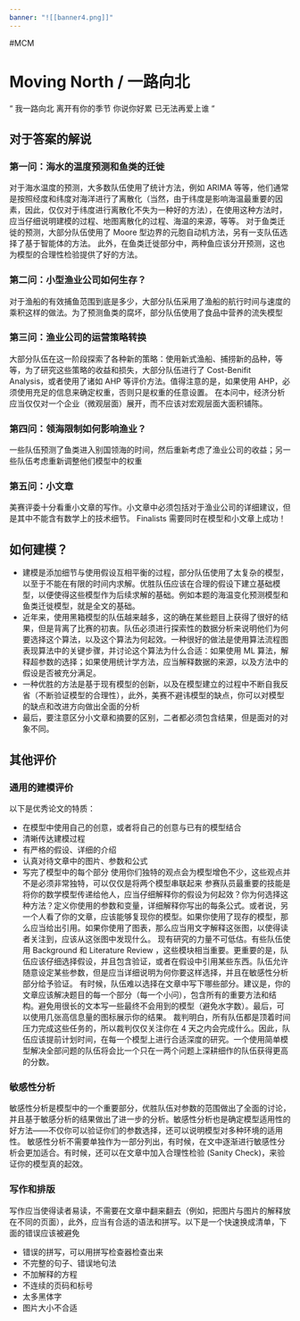 ```yaml
---
banner: "![[banner4.png]]"
---
```

#MCM  
# Moving North / 一路向北
“
我一路向北
离开有你的季节
你说你好累
已无法再爱上谁
“
## 对于答案的解说
### 第一问：海水的温度预测和鱼类的迁徙
对于海水温度的预测，大多数队伍使用了统计方法，例如 ARIMA 等等，他们通常是按照经度和纬度对海洋进行了离散化（当然，由于纬度是影响海温最重要的因素，因此，仅仅对于纬度进行离散化不失为一种好的方法），在使用这种方法时，应当仔细说明建模的过程、地图离散化的过程、海温的来源，等等。
对于鱼类迁徙的预测，大部分队伍使用了 Moore 型边界的元胞自动机方法，另有一支队伍选择了基于智能体的方法。
此外，在鱼类迁徙部分中，两种鱼应该分开预测，这也为模型的合理性检验提供了好的方法。

### 第二问：小型渔业公司如何生存？
对于渔船的有效捕鱼范围到底是多少，大部分队伍采用了渔船的航行时间与速度的乘积这样的做法。为了预测鱼类的腐坏，部分队伍使用了食品中营养的流失模型

### 第三问：渔业公司的运营策略转换
大部分队伍在这一阶段探索了各种新的策略：使用新式渔船、捕捞新的品种，等等，为了研究这些策略的收益和损失，大部分队伍进行了 Cost-Benifit Analysis，或者使用了诸如 AHP 等评价方法。值得注意的是，如果使用 AHP，必须使用充足的信息来确定权重，否则只是权重的任意设置。
在本问中，经济分析应当仅仅对一个企业（微观层面）展开，而不应该对宏观层面大面积铺陈。

### 第四问：领海限制如何影响渔业？
一些队伍预测了鱼类进入别国领海的时间，然后重新考虑了渔业公司的收益；另一些队伍考虑重新调整他们模型中的权重

### 第五问：小文章
美赛评委十分看重小文章的写作。小文章中必须包括对于渔业公司的详细建议，但是其中不能含有数学上的技术细节。
Finalists 需要同时在模型和小文章上成功！

## 如何建模？
- 建模是添加细节与使用假设互相平衡的过程，部分队伍使用了太复杂的模型，以至于不能在有限的时间内求解。优胜队伍应该在合理的假设下建立基础模型，以便使得这些模型作为后续求解的基础。例如本题的海温变化预测模型和鱼类迁徙模型，就是全文的基础。
- 近年来，使用黑箱模型的队伍越来越多，这的确在某些题目上获得了很好的结果，但是背离了比赛的初衷。队伍必须进行探索性的数据分析来说明他们为何要选择这个算法，以及这个算法为何起效。一种很好的做法是使用算法流程图表现算法中的关键步骤，并讨论这个算法为什么合适：如果使用 ML 算法，解释超参数的选择；如果使用统计学方法，应当解释数据的来源，以及方法中的假设是否被充分满足。
- 一种优胜的方法是基于现有模型的创新，以及在模型建立的过程中不断自我反省（不断验证模型的合理性），此外，美赛不避讳模型的缺点，你可以对模型的缺点和改进方向做出全面的分析
- 最后，要注意区分小文章和摘要的区别，二者都必须包含结果，但是面对的对象不同。

## 其他评价
### 通用的建模评价
以下是优秀论文的特质：
- 在模型中使用自己的创意，或者将自己的创意与已有的模型结合
- 清晰传达建模过程
- 有严格的假设、详细的介绍
- 认真对待文章中的图片、参数和公式
- 写完了模型中的每个部分
使用你们独特的观点会为模型增色不少，这些观点并不是必须非常独特，可以仅仅是将两个模型串联起来
参赛队员最重要的技能是将你的数学模型传递给他人，应当仔细解释你的假设为何起效？你为何选择这种方法？定义你使用的参数和变量，详细解释你写出的每条公式。或者说，另一个人看了你的文章，应该能够复现你的模型。如果你使用了现存的模型，那么应当给出引用。如果你使用了图表，那么应当用文字解释这张图，以使得读者关注到，应该从这张图中发现什么。
现有研究的力量不可低估。有些队伍使用 Background 和 Literature Review ，这些模块相当重要。更重要的是，队伍应该仔细选择假设，并且包含验证，或者在假设中引用某些东西。队伍允许随意设定某些参数，但是应当详细说明为何你要这样选择，并且在敏感性分析部分给予验证。
有时候，队伍难以选择在文章中写下哪些部分。建议是，你的文章应该解决题目的每一个部分（每一个小问），包含所有的重要方法和结构。避免用很长的文本写一些最终不会用到的模型（避免水字数）。最后，可以使用几张高信息量的图标展示你的结果。
裁判明白，所有队伍都是顶着时间压力完成这些任务的，所以裁判仅仅关注你在 4 天之内会完成什么。因此，队伍应该提前计划时间，在每一个模型上进行合适深度的研究。一个使用简单模型解决全部问题的队伍将会比一个只在一两个问题上深耕细作的队伍获得更高的分数。

### 敏感性分析
敏感性分析是模型中的一个重要部分，优胜队伍对参数的范围做出了全面的讨论，并且基于敏感分析的结果做出了进一步的分析。敏感性分析也是确定模型适用性的好方法——不仅你可以验证你们的参数选择，还可以说明模型对多种环境的适用性。
敏感性分析不需要单独作为一部分列出，有时候，在文中逐渐进行敏感性分析会更加适合。有时候，还可以在文章中加入合理性检验 (Sanity Check)，来验证你的模型真的起效。

### 写作和排版
写作应当使得读者易读，不需要在文章中翻来翻去（例如，把图片与图片的解释放在不同的页面），此外，应当有合适的语法和拼写。以下是一个快速换成清单，下面的错误应该被避免
- 错误的拼写，可以用拼写检查器检查出来
- 不完整的句子、错误地句法
- 不加解释的方程
- 不连续的页码和标号
- 太多黑体字
- 图片大小不合适

